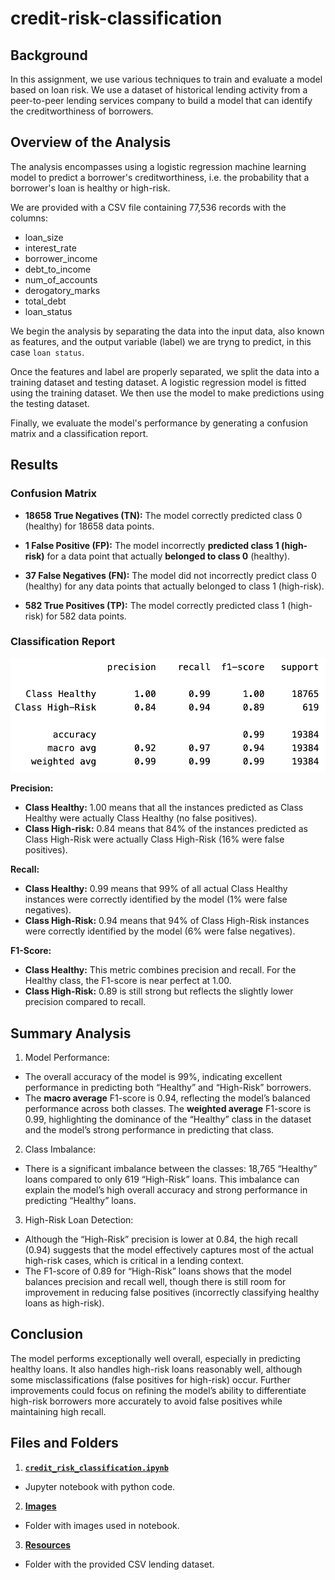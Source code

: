 # credit-risk-classification

## Background

In this assignment, we use various techniques to train and evaluate a model based on loan risk. We use a dataset of historical lending activity from a peer-to-peer lending services company to build a model that can identify the creditworthiness of borrowers.

## Overview of the Analysis

The analysis encompasses using a logistic regression machine learning model to predict a borrower's creditworthiness, i.e. the probability that a borrower's loan is healthy or high-risk.

We are provided with a CSV file containing 77,536 records with the columns:

* loan_size
* interest_rate
* borrower_income
* debt_to_income
* num_of_accounts
* derogatory_marks
* total_debt
* loan_status

We begin the analysis by separating the data into the input data, also known as features, and the output variable (label) we are tryng to predict, in this case `loan status`.

Once the features and label are properly separated, we split the data into a training dataset and testing dataset.  A logistic regression model is fitted using the training dataset.  We then use the model to make predictions using the testing dataset.

Finally, we evaluate the model's performance by generating a confusion matrix and a classification report.

## Results

### Confusion Matrix

* **18658 True Negatives (TN):** The model correctly predicted class 0 (healthy) for 18658 data points.

* **1 False Positive (FP):** The model incorrectly **predicted class 1 (high-risk)** for a data point that actually **belonged to class 0** (healthy).

* **37 False Negatives (FN):** The model did not incorrectly predict class 0 (healthy) for any data points that actually belonged to class 1 (high-risk).
  
* **582 True Positives (TP):** The model correctly predicted class 1 (high-risk) for 582 data points.
  
### Classification Report

![alt text](Images/classification_report.png)

**Precision:**

* **Class Healthy:** 1.00 means that all the instances predicted as Class Healthy were actually Class Healthy (no false positives).
* **Class High-risk:** 0.84 means that 84% of the instances predicted as Class High-Risk were actually Class High-Risk (16% were false positives).

**Recall:**

* **Class Healthy:** 0.99 means that 99% of all actual Class Healthy instances were correctly identified by the model (1% were false negatives).
* **Class High-Risk:** 0.94 means that 94% of Class High-Risk instances were correctly identified by the model (6% were false negatives).

**F1-Score:**

* **Class Healthy:** This metric combines precision and recall. For the Healthy class, the F1-score is near perfect at 1.00.
* **Class High-Risk:** 0.89 is still strong but reflects the slightly lower precision compared to recall.

## Summary Analysis

1.	Model Performance:
* The overall accuracy of the model is 99%, indicating excellent performance in predicting both “Healthy” and “High-Risk” borrowers.
* The **macro average** F1-score is 0.94, reflecting the model’s balanced performance across both classes. The **weighted average** F1-score is 0.99, highlighting the dominance of the “Healthy” class in the dataset and the model’s strong performance in predicting that class.
2.	Class Imbalance:
* There is a significant imbalance between the classes: 18,765 “Healthy” loans compared to only 619 “High-Risk” loans. This imbalance can explain the model’s high overall accuracy and strong performance in predicting “Healthy” loans.
3.	High-Risk Loan Detection:
* Although the “High-Risk” precision is lower at 0.84, the high recall (0.94) suggests that the model effectively captures most of the actual high-risk cases, which is critical in a lending context.
* The F1-score of 0.89 for “High-Risk” loans shows that the model balances precision and recall well, though there is still room for improvement in reducing false positives (incorrectly classifying healthy loans as high-risk).

## Conclusion

The model performs exceptionally well overall, especially in predicting healthy loans. It also handles high-risk loans reasonably well, although some misclassifications (false positives for high-risk) occur. Further improvements could focus on refining the model’s ability to differentiate high-risk borrowers more accurately to avoid false positives while maintaining high recall.

## Files and Folders

1. **[`credit_risk_classification.ipynb`](https://github.com/blmccourt/credit-risk-classification/blob/main/Credit_Risk/credit_risk_classification.ipynb)**

- Jupyter notebook with python code.

2. **[Images](https://github.com/blmccourt/credit-risk-classification/tree/main/Credit_Risk/Images)**

- Folder with images used in notebook.

3. **[Resources](https://github.com/blmccourt/credit-risk-classification/tree/main/Credit_Risk/Resources)**

- Folder with the provided CSV lending dataset.